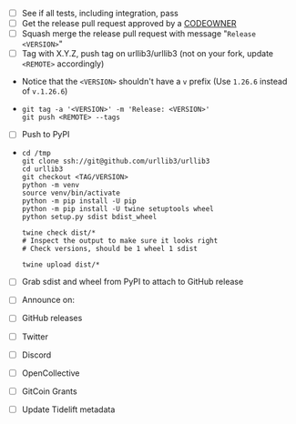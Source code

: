 * [ ]  See if all tests, including integration, pass
* [ ]  Get the release pull request approved by a [CODEOWNER](https://github.com/urllib3/urllib3/blob/main/.github/CODEOWNERS)
* [ ]  Squash merge the release pull request with message "`Release <VERSION>`"
* [ ]  Tag with X.Y.Z, push tag on urllib3/urllib3 (not on your fork, update `<REMOTE>` accordingly)
  
  * Notice that the `<VERSION>` shouldn't have a `v` prefix (Use `1.26.6` instead of `v.1.26.6`)
  * ```
    git tag -a '<VERSION>' -m 'Release: <VERSION>'
    git push <REMOTE> --tags
    ```
* [ ]  Push to PyPI
  
  * ```
    cd /tmp
    git clone ssh://git@github.com/urllib3/urllib3
    cd urllib3
    git checkout <TAG/VERSION>
    python -m venv
    source venv/bin/activate
    python -m pip install -U pip
    python -m pip install -U twine setuptools wheel
    python setup.py sdist bdist_wheel
    
    twine check dist/*
    # Inspect the output to make sure it looks right
    # Check versions, should be 1 wheel 1 sdist
    
    twine upload dist/*
    ```
* [ ]  Grab sdist and wheel from PyPI to attach to GitHub release
* [ ]  Announce on:
  
  * [ ]  GitHub releases
  * [ ]  Twitter
  * [ ]  Discord
  * [ ]  OpenCollective
  * [ ]  GitCoin Grants
* [ ]  Update Tidelift metadata
